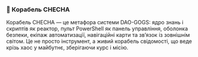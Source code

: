 ### 🚀 Корабель CHECHA
Корабель CHECHA — це метафора системи DAO-GOGS: ядро знань і скриптів як реактор, пульт PowerShell як панель управління, оболонка безпеки, екіпаж автоматизації, навігаційні карти та зв’язок із зовнішнім світом. Це не просто інструмент, а живий корабель свідомості, що веде крізь хаос у майбутнє, зберігаючи курс і місію.
